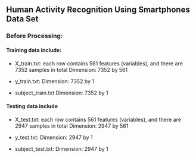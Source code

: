 ## Human Activity Recognition Using Smartphones Data Set
### Before Processing:
#### Training data include:
- X_train.txt: each row contains 561 features (variables), and there are 7352 samples in total
  Dimension: 7352 by 561 </br>

- y_train.txt:
  Dimension: 7352 by 1 </br>

- subject_train.txt
  Dimension: 7352 by 1 </br>

#### Testing data include
- X_test.txt: each row contains 561 features (variables), and there are 2947 samples in total
  Dimension: 2947 by 561 </br>

- y_test.txt:
  Dimension: 2947 by 1 </br>

- subject_test.txt:
  Dimension: 2947 by 1 </br>
